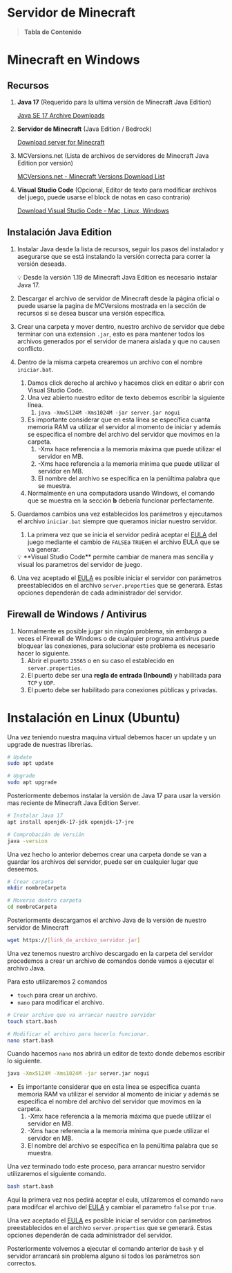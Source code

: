 # Servidor de Minecraft

> **Tabla de Contenido**
> 

# Minecraft en Windows

## Recursos

1. **Java 17** (Requerido para la ultima versión de Minecraft Java Edition)
    
    [Java SE 17 Archive Downloads](https://www.oracle.com/java/technologies/javase/jdk17-archive-downloads.html)
    
2. **Servidor de Minecraft** (Java Edition / Bedrock)
    
    [Download server for Minecraft](https://www.minecraft.net/es-es/download/server)
    
3. MCVersions.net (Lista de archivos de servidores de Minecraft Java Edition por versión)
    
    [MCVersions.net - Minecraft Versions Download List](https://mcversions.net/)
    
4. **Visual Studio Code** (Opcional, Editor de texto para modificar archivos del juego, puede usarse el block de notas en caso contrario)
    
    [Download Visual Studio Code - Mac, Linux, Windows](https://code.visualstudio.com/download)
    

## Instalación Java Edition

1. Instalar Java desde la lista de recursos, seguir los pasos del instalador y asegurarse que se está instalando la versión correcta para correr la versión deseada.
    
    <aside>
    💡 Desde la versión 1.19 de Minecraft Java Edition es necesario instalar Java 17.
    
    </aside>
    
2. Descargar el archivo de servidor de Minecraft desde la página oficial o puede usarse la pagina de MCVersions mostrada en la sección de recursos si se desea buscar una versión específica.
3. Crear una carpeta y mover dentro, nuestro archivo de servidor que debe terminar con una extension `.jar`, esto es para mantener todos los archivos generados por el servidor de manera aislada y que no causen conflicto.
4. Dentro de la misma carpeta crearemos un archivo con el nombre `iniciar.bat`.
    1. Damos click derecho al archivo y hacemos click en editar o abrir con Visual Studio Code.
    2. Una vez abierto nuestro editor de texto debemos escribir la siguiente línea.
        1. `java -Xmx5124M -Xms1024M -jar server.jar nogui`
    3. Es importante considerar que en esta línea se específica cuanta memoria RAM va utilizar el servidor al momento de iniciar y además se especifica el nombre del archivo del servidor que movimos en la carpeta.
        1. -Xmx hace referencia a la memoria máxima que puede utilizar el servidor en MB.
        2. -Xms hace referencia a la memoria mínima que puede utilizar el servidor en MB.
        3. El nombre del archivo se específica en la penúltima palabra que se muestra.
    4. Normalmente en una computadora usando Windows, el comando que se muestra en la sección **b** debería funcionar perfectamente.
5. Guardamos cambios una vez establecidos los parámetros y ejecutamos el archivo `iniciar.bat` siempre que queramos iniciar nuestro servidor.
    1. La primera vez que se inicia el servidor pedirá aceptar el [EULA](https://www.minecraft.net/es-es/eula) del juego mediante el cambio de `FALSE`a `TRUE`en el archivo EULA que se va generar.
    
    <aside>
    💡 **Visual Studio Code** permite cambiar de manera mas sencilla y visual los parametros del servidor de juego.
    
    </aside>
    
6. Una vez aceptado el [EULA](https://www.minecraft.net/es-es/eula)  es posible iniciar el servidor con parámetros preestablecidos en el archivo `server.properties` que se generará. Estas opciones dependerán de cada administrador del servidor.

## Firewall de Windows / Antivirus

1. Normalmente es posible jugar sin ningún problema, sin embargo a veces el Firewall de Windows o de cualquier programa antivirus puede bloquear las conexiones, para solucionar este problema es necesario hacer lo siguiente.
    1. Abrir el puerto `25565` o en su caso el establecido en `server.properties`.
    2. El puerto debe ser una **regla de entrada (Inbound)** y habilitada para `TCP` y `UDP`.
    3. El puerto debe ser habilitado para conexiones públicas y privadas.

# Instalación en Linux (Ubuntu)

Una vez teniendo nuestra maquina virtual debemos hacer un update y un upgrade de nuestras librerías.

```bash
# Update
sudo apt update

# Upgrade
sudo apt upgrade
```

Posteriormente debemos instalar la versión de Java 17 para usar la versión mas reciente de Minecraft Java Edition Server.

```bash
# Instalar Java 17
apt install openjdk-17-jdk openjdk-17-jre

# Comprobación de Versión
java -version
```

Una vez hecho lo anterior debemos crear una carpeta donde se van a guardar los archivos del servidor, puede ser en cualquier lugar que deseemos.

```bash
# Crear carpeta
mkdir nombreCarpeta

# Moverse dentro carpeta
cd nombreCarpeta
```

Posteriormente descargamos el archivo Java de la versión de nuestro servidor de Minecraft

```bash
wget https://[link_de_archivo_servidor.jar]
```

Una vez tenemos nuestro archivo descargado en la carpeta del servidor procedemos a crear un archivo de comandos donde vamos a ejecutar el archivo Java.

Para esto utilizaremos 2 comandos

- `touch` para crear un archivo.
- `nano` para modificar el archivo.

```bash
# Crear archivo que va arrancar nuestro servidor
touch start.bash

# Modificar el archivo para hacerlo funcionar.
nano start.bash
```

Cuando hacemos `nano` nos abrirá un editor de texto donde debemos escribir lo siguiente.

```bash
java -Xmx5124M -Xms1024M -jar server.jar nogui
```

- Es importante considerar que en esta línea se específica cuanta memoria RAM va utilizar el servidor al momento de iniciar y además se especifica el nombre del archivo del servidor que movimos en la carpeta.
    1. -Xmx hace referencia a la memoria máxima que puede utilizar el servidor en MB.
    2. -Xms hace referencia a la memoria mínima que puede utilizar el servidor en MB.
    3. El nombre del archivo se específica en la penúltima palabra que se muestra.

Una vez terminado todo este proceso, para arrancar nuestro servidor utilizaremos el siguiente comando.

```bash
bash start.bash
```

Aquí la primera vez nos pedirá aceptar el eula, utilzaremos el comando `nano` para modifcar el archivo del [EULA](https://www.minecraft.net/es-es/eula) y cambiar el parametro `false` por `true`.

Una vez aceptado el [EULA](https://www.minecraft.net/es-es/eula)  es posible iniciar el servidor con parámetros preestablecidos en el archivo `server.properties` que se generará. Estas opciones dependerán de cada administrador del servidor.

Posteriormente volvemos a ejecutar el comando anterior de `bash` y el servidor arrancará sin problema alguno si todos los parámetros son correctos.